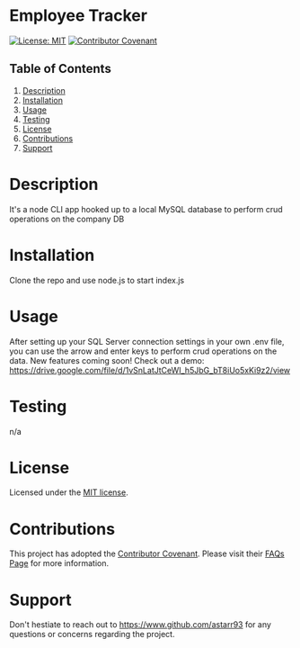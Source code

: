# Employee Tracker

[![License: MIT](https://img.shields.io/badge/License-MIT-yellow.svg)](https://opensource.org/licenses/MIT) [![Contributor Covenant](https://img.shields.io/badge/Contributor%20Covenant-v2.0%20adopted-ff69b4.svg)](https://www.contributor-covenant.org/version/2/0/code_of_conduct/)

## Table of Contents

1. [Description](#description)
2. [Installation](#installation)
3. [Usage](#usage)
4. [Testing](#testing)
5. [License](#license)
6. [Contributions](#contributions)
7. [Support](#support)

# Description

It's a node CLI app hooked up to a local MySQL database to perform crud operations on the company DB

# Installation

Clone the repo and use node.js to start index.js

# Usage

After setting up your SQL Server connection settings in your own .env file, you can use the arrow and enter keys to perform crud operations on the data. New features coming soon! Check out a demo: https://drive.google.com/file/d/1vSnLatJtCeWI_h5JbG_bT8iUo5xKi9z2/view

# Testing

n/a

# License

Licensed under the [MIT license](https://spdx.org/licenses/MIT.html).

# Contributions

This project has adopted the [Contributor Covenant](https://www.contributor-covenant.org/). Please visit their [FAQs Page](https://www.contributor-covenant.org/faq/) for more information.

# Support

Don't hestiate to reach out to https://www.github.com/astarr93 for any questions or concerns regarding the project.
